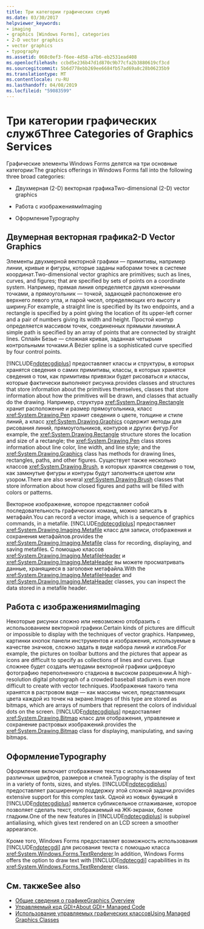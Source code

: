 ```yaml
---
title: Три категории графических служб
ms.date: 03/30/2017
helpviewer_keywords:
- imaging
- graphics [Windows Forms], categories
- 2-D vector graphics
- vector graphics
- typography
ms.assetid: 068c0ef3-f6ee-4d58-a7b6-eb2531ead408
ms.openlocfilehash: ccbd5e236b47d1d870c9b77cfa2b3880619cf3cd
ms.sourcegitcommit: 5b6d778ebb269ee6684fb57ad69a8c28b06235b9
ms.translationtype: MT
ms.contentlocale: ru-RU
ms.lasthandoff: 04/08/2019
ms.locfileid: "59083599"
---
```

# <a name="three-categories-of-graphics-services"></a><span data-ttu-id="99ba2-102">Три категории графических служб</span><span class="sxs-lookup"><span data-stu-id="99ba2-102">Three Categories of Graphics Services</span></span>
<span data-ttu-id="99ba2-103">Графические элементы Windows Forms делятся на три основные категории:</span><span class="sxs-lookup"><span data-stu-id="99ba2-103">The graphics offerings in Windows Forms fall into the following three broad categories:</span></span>  
  
-   <span data-ttu-id="99ba2-104">Двухмерная (2-D) векторная графика</span><span class="sxs-lookup"><span data-stu-id="99ba2-104">Two-dimensional (2-D) vector graphics</span></span>  
  
-   <span data-ttu-id="99ba2-105">Работа с изображениями</span><span class="sxs-lookup"><span data-stu-id="99ba2-105">Imaging</span></span>  
  
-   <span data-ttu-id="99ba2-106">Оформление</span><span class="sxs-lookup"><span data-stu-id="99ba2-106">Typography</span></span>  
  
## <a name="2-d-vector-graphics"></a><span data-ttu-id="99ba2-107">Двумерная векторная графика</span><span class="sxs-lookup"><span data-stu-id="99ba2-107">2-D Vector Graphics</span></span>  
 <span data-ttu-id="99ba2-108">Элементы двухмерной векторной графики — примитивы, например линии, кривые и фигуры, которые заданы наборами точек в системе координат.</span><span class="sxs-lookup"><span data-stu-id="99ba2-108">Two-dimensional vector graphics are primitives; such as lines, curves, and figures; that are specified by sets of points on a coordinate system.</span></span> <span data-ttu-id="99ba2-109">Например, прямая линия определяется двумя конечными точками, а прямоугольник — точкой, задающей расположение его верхнего левого угла, и парой чисел, определяющих его высоту и ширину.</span><span class="sxs-lookup"><span data-stu-id="99ba2-109">For example, a straight line is specified by its two endpoints, and a rectangle is specified by a point giving the location of its upper-left corner and a pair of numbers giving its width and height.</span></span> <span data-ttu-id="99ba2-110">Простой контур определяется массивом точек, соединенных прямыми линиями.</span><span class="sxs-lookup"><span data-stu-id="99ba2-110">A simple path is specified by an array of points that are connected by straight lines.</span></span> <span data-ttu-id="99ba2-111">Сплайн Безье — сложная кривая, заданная четырьмя контрольными точками.</span><span class="sxs-lookup"><span data-stu-id="99ba2-111">A Bézier spline is a sophisticated curve specified by four control points.</span></span>  
  
 [!INCLUDE[ndptecgdiplus](../../../../includes/ndptecgdiplus-md.md)] <span data-ttu-id="99ba2-112">предоставляет классы и структуры, в которых хранятся сведения о самих примитивы, классы, в которых хранятся сведения о том, как примитивы привязки будет рисоваться и классы, которые фактически выполняют рисунка.</span><span class="sxs-lookup"><span data-stu-id="99ba2-112">provides classes and structures that store information about the primitives themselves, classes that store information about how the primitives will be drawn, and classes that actually do the drawing.</span></span> <span data-ttu-id="99ba2-113">Например, структура <xref:System.Drawing.Rectangle> хранит расположение и размер прямоугольника, класс <xref:System.Drawing.Pen> хранит сведения о цвете, толщине и стиле линий, а класс <xref:System.Drawing.Graphics> содержит методы для рисования линий, прямоугольников, контуров и других фигур.</span><span class="sxs-lookup"><span data-stu-id="99ba2-113">For example, the <xref:System.Drawing.Rectangle> structure stores the location and size of a rectangle; the <xref:System.Drawing.Pen> class stores information about line color, line width, and line style; and the <xref:System.Drawing.Graphics> class has methods for drawing lines, rectangles, paths, and other figures.</span></span> <span data-ttu-id="99ba2-114">Существует также несколько классов <xref:System.Drawing.Brush>, в которых хранятся сведения о том, как замкнутые фигуры и контуры будут заполняться цветом или узором.</span><span class="sxs-lookup"><span data-stu-id="99ba2-114">There are also several <xref:System.Drawing.Brush> classes that store information about how closed figures and paths will be filled with colors or patterns.</span></span>  
  
 <span data-ttu-id="99ba2-115">Векторное изображение, которое представляет собой последовательность графических команд, можно записать в метафайл.</span><span class="sxs-lookup"><span data-stu-id="99ba2-115">You can record a vector image, which is a sequence of graphics commands, in a metafile.</span></span> [!INCLUDE[ndptecgdiplus](../../../../includes/ndptecgdiplus-md.md)] <span data-ttu-id="99ba2-116">предоставляет <xref:System.Drawing.Imaging.Metafile> класс для записи, отображения и сохранения метафайлов.</span><span class="sxs-lookup"><span data-stu-id="99ba2-116">provides the <xref:System.Drawing.Imaging.Metafile> class for recording, displaying, and saving metafiles.</span></span> <span data-ttu-id="99ba2-117">С помощью классов <xref:System.Drawing.Imaging.MetafileHeader> и <xref:System.Drawing.Imaging.MetaHeader> вы можете просматривать данные, хранящиеся в заголовке метафайла.</span><span class="sxs-lookup"><span data-stu-id="99ba2-117">With the <xref:System.Drawing.Imaging.MetafileHeader> and <xref:System.Drawing.Imaging.MetaHeader> classes, you can inspect the data stored in a metafile header.</span></span>  
  
## <a name="imaging"></a><span data-ttu-id="99ba2-118">Работа с изображениями</span><span class="sxs-lookup"><span data-stu-id="99ba2-118">Imaging</span></span>  
 <span data-ttu-id="99ba2-119">Некоторые рисунки сложно или невозможно отобразить с использованием векторной графики.</span><span class="sxs-lookup"><span data-stu-id="99ba2-119">Certain kinds of pictures are difficult or impossible to display with the techniques of vector graphics.</span></span> <span data-ttu-id="99ba2-120">Например, картинки кнопок панели инструментов и изображения, используемые в качестве значков, сложно задать в виде набора линий и изгибов.</span><span class="sxs-lookup"><span data-stu-id="99ba2-120">For example, the pictures on toolbar buttons and the pictures that appear as icons are difficult to specify as collections of lines and curves.</span></span> <span data-ttu-id="99ba2-121">Еще сложнее будет создать методами векторной графики цифровую фотографию переполненного стадиона в высоком разрешении.</span><span class="sxs-lookup"><span data-stu-id="99ba2-121">A high-resolution digital photograph of a crowded baseball stadium is even more difficult to create with vector techniques.</span></span> <span data-ttu-id="99ba2-122">Изображения такого типа хранятся в растровом виде — как массивы чисел, представляющих цвета каждой из точек на экране.</span><span class="sxs-lookup"><span data-stu-id="99ba2-122">Images of this type are stored as bitmaps, which are arrays of numbers that represent the colors of individual dots on the screen.</span></span> [!INCLUDE[ndptecgdiplus](../../../../includes/ndptecgdiplus-md.md)] <span data-ttu-id="99ba2-123">предоставляет <xref:System.Drawing.Bitmap> класс для отображения, управление и сохранение растровых изображений.</span><span class="sxs-lookup"><span data-stu-id="99ba2-123">provides the <xref:System.Drawing.Bitmap> class for displaying, manipulating, and saving bitmaps.</span></span>  
  
## <a name="typography"></a><span data-ttu-id="99ba2-124">Оформление</span><span class="sxs-lookup"><span data-stu-id="99ba2-124">Typography</span></span>  
 <span data-ttu-id="99ba2-125">Оформление включает отображение текста с использованием различных шрифтов, размеров и стилей.</span><span class="sxs-lookup"><span data-stu-id="99ba2-125">Typography is the display of text in a variety of fonts, sizes, and styles.</span></span> [!INCLUDE[ndptecgdiplus](../../../../includes/ndptecgdiplus-md.md)] <span data-ttu-id="99ba2-126">предоставляет расширенную поддержку этой сложной задачи.</span><span class="sxs-lookup"><span data-stu-id="99ba2-126">provides extensive support for this complex task.</span></span> <span data-ttu-id="99ba2-127">Одной из новых функций в [!INCLUDE[ndptecgdiplus](../../../../includes/ndptecgdiplus-md.md)] является субпиксельное сглаживание, которое позволяет сделать текст, отображаемый на ЖК-экранах, более гладким.</span><span class="sxs-lookup"><span data-stu-id="99ba2-127">One of the new features in [!INCLUDE[ndptecgdiplus](../../../../includes/ndptecgdiplus-md.md)] is subpixel antialiasing, which gives text rendered on an LCD screen a smoother appearance.</span></span>  
  
 <span data-ttu-id="99ba2-128">Кроме того, Windows Forms предоставляет возможность использования [!INCLUDE[ndptecgdi](../../../../includes/ndptecgdi-md.md)] для рисования текста с помощью класса <xref:System.Windows.Forms.TextRenderer>.</span><span class="sxs-lookup"><span data-stu-id="99ba2-128">In addition, Windows Forms offers the option to draw text with [!INCLUDE[ndptecgdi](../../../../includes/ndptecgdi-md.md)] capabilities in its <xref:System.Windows.Forms.TextRenderer> class.</span></span>  
  
## <a name="see-also"></a><span data-ttu-id="99ba2-129">См. также</span><span class="sxs-lookup"><span data-stu-id="99ba2-129">See also</span></span>

- [<span data-ttu-id="99ba2-130">Общие сведения о графике</span><span class="sxs-lookup"><span data-stu-id="99ba2-130">Graphics Overview</span></span>](graphics-overview-windows-forms.md)
- [<span data-ttu-id="99ba2-131">Управляемый код GDI+</span><span class="sxs-lookup"><span data-stu-id="99ba2-131">About GDI+ Managed Code</span></span>](about-gdi-managed-code.md)
- [<span data-ttu-id="99ba2-132">Использование управляемых графических классов</span><span class="sxs-lookup"><span data-stu-id="99ba2-132">Using Managed Graphics Classes</span></span>](using-managed-graphics-classes.md)
